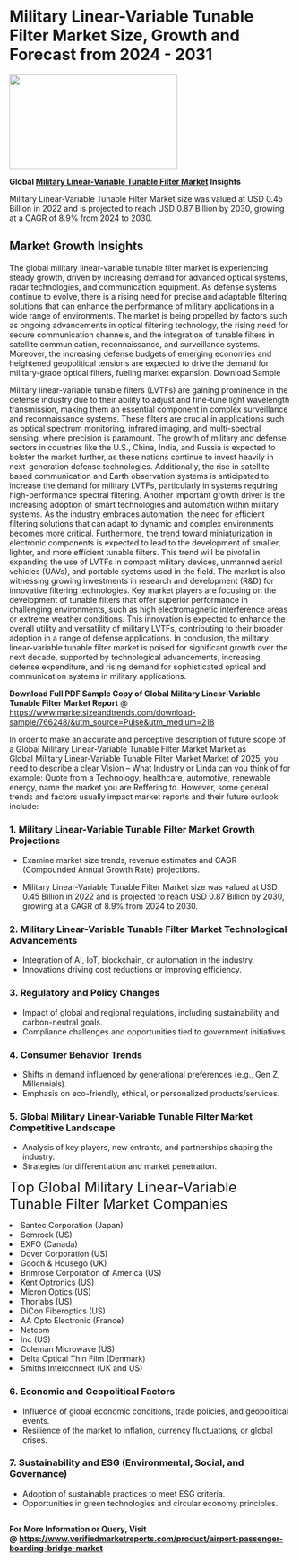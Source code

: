 <H1>Military Linear-Variable Tunable Filter Market Size, Growth and Forecast from 2024 - 2031</H1><img class="aligncenter size-medium wp-image-584254" src="https://thirdeyenews.in/wp-content/uploads/2024/09/Global-Market-Research-300x168.jpeg" alt="" width="300" height="168" /><p><strong>Global&nbsp;<a href="https://www.marketsizeandtrends.com/download-sample/766248/&amp;utm_source=Pulse&amp;utm_medium=218">Military Linear-Variable Tunable Filter Market</a> Insights</strong></p><p>Military Linear-Variable Tunable Filter Market size was valued at USD 0.45 Billion in 2022 and is projected to reach USD 0.87 Billion by 2030, growing at a CAGR of 8.9% from 2024 to 2030.</p><p><h2>Market Growth Insights</h2> <p>The global military linear-variable tunable filter market is experiencing steady growth, driven by increasing demand for advanced optical systems, radar technologies, and communication equipment. As defense systems continue to evolve, there is a rising need for precise and adaptable filtering solutions that can enhance the performance of military applications in a wide range of environments. The market is being propelled by factors such as ongoing advancements in optical filtering technology, the rising need for secure communication channels, and the integration of tunable filters in satellite communication, reconnaissance, and surveillance systems. Moreover, the increasing defense budgets of emerging economies and heightened geopolitical tensions are expected to drive the demand for military-grade optical filters, fueling market expansion. Download Sample </p> <p>Military linear-variable tunable filters (LVTFs) are gaining prominence in the defense industry due to their ability to adjust and fine-tune light wavelength transmission, making them an essential component in complex surveillance and reconnaissance systems. These filters are crucial in applications such as optical spectrum monitoring, infrared imaging, and multi-spectral sensing, where precision is paramount. The growth of military and defense sectors in countries like the U.S., China, India, and Russia is expected to bolster the market further, as these nations continue to invest heavily in next-generation defense technologies. Additionally, the rise in satellite-based communication and Earth observation systems is anticipated to increase the demand for military LVTFs, particularly in systems requiring high-performance spectral filtering. Another important growth driver is the increasing adoption of smart technologies and automation within military systems. As the industry embraces automation, the need for efficient filtering solutions that can adapt to dynamic and complex environments becomes more critical. Furthermore, the trend toward miniaturization in electronic components is expected to lead to the development of smaller, lighter, and more efficient tunable filters. This trend will be pivotal in expanding the use of LVTFs in compact military devices, unmanned aerial vehicles (UAVs), and portable systems used in the field. The market is also witnessing growing investments in research and development (R&D) for innovative filtering technologies. Key market players are focusing on the development of tunable filters that offer superior performance in challenging environments, such as high electromagnetic interference areas or extreme weather conditions. This innovation is expected to enhance the overall utility and versatility of military LVTFs, contributing to their broader adoption in a range of defense applications. In conclusion, the military linear-variable tunable filter market is poised for significant growth over the next decade, supported by technological advancements, increasing defense expenditure, and rising demand for sophisticated optical and communication systems in military applications. </p><p><span class=""><strong>Download Full PDF Sample Copy of Global Military Linear-Variable Tunable Filter Market Report</strong> @ <a href="https://www.marketsizeandtrends.com/download-sample/766248/&amp;utm_source=Pulse&amp;utm_medium=218" target="_blank">https://www.marketsizeandtrends.com/download-sample/766248/&amp;utm_source=Pulse&amp;utm_medium=218</a></span></p><p>In order to make an accurate and perceptive description of future scope of a Global&nbsp;Military Linear-Variable Tunable Filter Market Market as Global&nbsp;Military Linear-Variable Tunable Filter Market Market of 2025, you need to describe a clear Vision &ndash; What Industry or Linda can you think of for example: Quote from a Technology, healthcare, automotive, renewable energy, name the market you are Reffering to. However, some general trends and factors usually impact market reports and their future outlook include:</p><h3>1.&nbsp;<strong>Military Linear-Variable Tunable Filter Market Growth Projections</strong></h3><ul><li>Examine market size trends, revenue estimates and CAGR (Compounded Annual Growth Rate) projections.</li><li><p>Military Linear-Variable Tunable Filter Market size was valued at USD 0.45 Billion in 2022 and is projected to reach USD 0.87 Billion by 2030, growing at a CAGR of 8.9% from 2024 to 2030.</p></li></ul><h3>2.&nbsp;<strong>Military Linear-Variable Tunable Filter Market Technological Advancements</strong></h3><ul><li>Integration of AI, IoT, blockchain, or automation in the industry.</li><li>Innovations driving cost reductions or improving efficiency.</li></ul><h3>3.&nbsp;<strong>Regulatory and Policy Changes</strong></h3><ul><li>Impact of global and regional regulations, including sustainability and carbon-neutral goals.</li><li>Compliance challenges and opportunities tied to government initiatives.</li></ul><h3>4.&nbsp;<strong>Consumer Behavior Trends</strong></h3><ul><li>Shifts in demand influenced by generational preferences (e.g., Gen Z, Millennials).</li><li>Emphasis on eco-friendly, ethical, or personalized products/services.</li></ul><h3>5.&nbsp;<strong>Global Military Linear-Variable Tunable Filter Market Competitive Landscape</strong></h3><ul><li>Analysis of key players, new entrants, and partnerships shaping the industry.</li><li>Strategies for differentiation and market penetration.</li></ul><p data-pm-slice="1 1 []"><span style="color: inherit; font-family: inherit; font-size: 25px;">Top Global Military Linear-Variable Tunable Filter Market Companies</span></p><div class="" data-test-id=""><p><li>Santec Corporation (Japan)</li><li> Semrock (US)</li><li> EXFO (Canada)</li><li> Dover Corporation (US)</li><li> Gooch & Housego (UK)</li><li> Brimrose Corporation of America (US)</li><li> Kent Optronics (US)</li><li> Micron Optics (US)</li><li> Thorlabs (US)</li><li> DiCon Fiberoptics (US)</li><li> AA Opto Electronic (France)</li><li> Netcom</li><li> Inc (US)</li><li> Coleman Microwave (US)</li><li> Delta Optical Thin Film (Denmark)</li><li> Smiths Interconnect (UK and US)</li></p></div><h3>6.&nbsp;<strong>Economic and Geopolitical Factors</strong></h3><ul><li>Influence of global economic conditions, trade policies, and geopolitical events.</li><li>Resilience of the market to inflation, currency fluctuations, or global crises.</li></ul><h3>7.&nbsp;<strong>Sustainability and ESG (Environmental, Social, and Governance)</strong></h3><ul><li>Adoption of sustainable practices to meet ESG criteria.</li><li>Opportunities in green technologies and circular economy principles.</li></ul><h2><strong style="font-size: 14px;">For More Information or Query, Visit @&nbsp;</strong><a style="background-color: #ffffff; font-size: 14px;" href="https://www.marketsizeandtrends.com/report/military-linear-variable-tunable-filter-market/" target="_blank">https://www.verifiedmarketreports.com/product/airport-passenger-boarding-bridge-market</a></h2>
